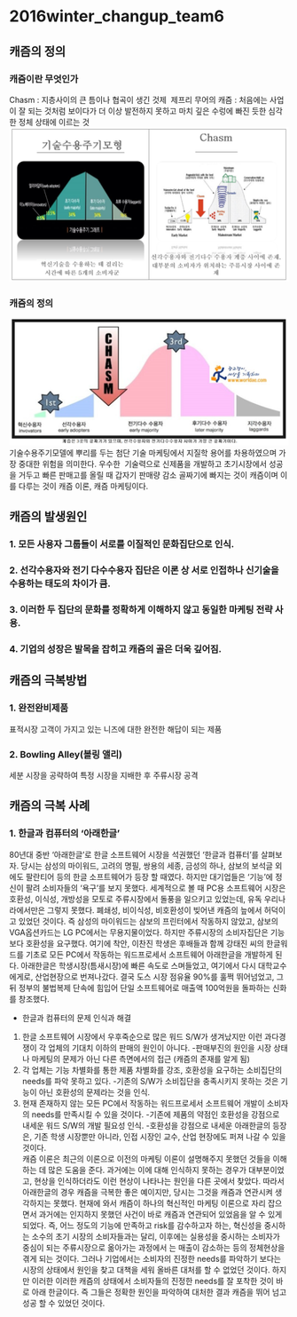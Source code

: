 # 2016winter_changup_team6
 
## 캐즘의 정의
### 캐즘이란 무엇인가
Chasm : 지층사이의 큰 틈이나 협곡이 생긴 것제 
제프리 무어의 캐즘 : 처음에는 사업이 잘 되는 것처럼 보이다가 더 이상 발전하지 못하고 마치 깊은 수렁에 빠진 듯한 심각한 정체 상태에 이르는 것
![](https://github.com/sdkjd/2016winter_changup/blob/master/images/사용자모형.png)
### 캐즘의 정의
![](https://github.com/sdkjd/2016winter_changup/blob/master/images/캐즘그래프.png)
기술수용주기모델에 뿌리를 두는 첨단 기술 마케팅에서 지질학 용어를 차용하였으며 가장 중대한 위험을 의미한다. 우수한  기술력으로 신제품을 개발하고 초기시장에서 성공을 거두고 빠른 판매고를 올릴 때 갑자기 판매량 감소 골짜기에 빠지는 것이 캐즘이며 이를 다루는 것이 캐즘 이론, 캐즘 마케팅이다. 
## 캐즘의 발생원인
### 1. 모든 사용자 그룹들이 서로를 이질적인 문화집단으로 인식.
### 2. 선각수용자와 전기 다수수용자 집단은 이론 상 서로 인접하나 신기술을 수용하는 태도의 차이가 큼.
### 3. 이러한 두 집단의 문화를 정확하게 이해하지 않고 동일한 마케팅 전략 사용.
### 4. 기업의 성장은 발목을 잡히고 캐즘의 골은 더욱 깊어짐.

## 캐즘의 극복방법
### 1. 완전완비제품
표적시장 고객이 가지고 있는 니즈에 대한 완전한 해답이 되는 제품
### 2. Bowling Alley(볼링 앨리)
세분 시장을 공략하여 특정 시장을 지배한 후 주류시장 공격
## 캐즘의 극복 사례      
### 1. 한글과 컴퓨터의 ‘아래한글’     
 80년대 중반 ‘아래한글’로 한글 소프트웨어 시장을 석권했던 ‘한글과 컴퓨터’를 살펴보자. 당시는 삼성의 마이워드, 고려의 명필, 쌍용의 세종, 금성의 하나, 삼보의 보석글 외에도 팔란티어 등의 한글 소프트웨어가 등장 할 때였다. 하지만 대기업들은 ‘기능’에 정신이 팔려 소비자들의 ‘욕구’를 보지 못했다. 세계적으로 볼 때 PC용 소프트웨어 시장은 호환성, 이식성, 개방성을 모토로 주류시장에서 돌풍을 일으키고 있었는데, 유독 우리나라에서만은 그렇지 못했다. 폐쇄성, 비이식성, 비호환성이 빚어낸 캐즘의 늪에서 허덕이고 있었던 것이다. 즉 삼성의 마이워드는 삼보의 프린터에서 작동하지 않았고, 삼보의 VGA옵션카드는 LG PC에서는 무용지물이었다.
 하지만 주류시장의 소비자집단은 기능보다 호환성을 요구했다. 여기에 착안, 이찬진 학생은 후배들과 함께 강태진 씨의 한글워드를 기초로 모든 PC에서 작동하는 워드프로세서 소프트웨어 아래한글을 개발하게 된다. 아래한글은 학생시장(틈새시장)에 빠른 속도로 스며들었고, 여기에서 다시 대학교수에게로, 산업현장으로 번져나갔다. 결국 도스 시장 점유율 90%를 훌쩍 뛰어넘었고, 그 뒤 정부의 불법복제 단속에 힘입어 단일 소프트웨어로 매출액 100억원을 돌파하는 신화를 창조했다.     
- 한글과 컴퓨터의 문제 인식과 해결     
1. 한글 소프트웨어 시장에서 우후죽순으로 많은 워드 S/W가 생겨났지만 이런 과다경쟁이 각 업체의 기대치 이하의 판매의 원인이 아니다. 
-판매부진의 원인을 시장 상태나 마케팅의 문제가 아닌 다른 측면에서의 접근 (캐즘의 존재를 알게 됨) 
2. 각 업체는 기능 차별화를 통한 제품 차별화를 강조, 호환성을 요구하는 소비집단의 needs를 파악 못하고 있다. 
-기존의 S/W가 소비집단을 충족시키지 못하는 것은 기능이 아닌 호환성의 문제라는 것을 인식. 
3. 현재 존재하지 않는 모든 PC에서 작동하는 워드프로세서 소프트웨어 개발이 소비자의 needs를 만족시킬 수 있을 것이다.
-기존에 제품의 약점인 호환성을 강점으로 내세운 워드 S/W의 개발 필요성 인식. 
-호환성을 강점으로 내세운 아래한글의 등장은, 기존 학생 시장뿐만 아니라, 인접 시장인 교수, 산업 현장에도 퍼져 나갈 수 있을 것이다.      
 캐즘 이론은 최근의 이론으로 이전의 마케팅 이론이 설명해주지 못했던 것들을 이해하는 데 많은 도움을 준다. 과거에는 이에 대해 인식하지 못하는 경우가 대부분이었고, 현상을 인식하더라도 이런 현상이 나타나는 원인을 다른 곳에서 찾았다. 따라서 아래한글의 경우 캐즘을 극복한 좋은 예이지만, 당시는 그것을 캐즘과 연관시켜 생각하지는 못했다. 현재에 와서 캐즘이 하나의 혁신적인 마케팅 이론으로 자리 잡으면서 과거에는 인지하지 못했던 사건이 바로 캐즘과 연관되어 있었음을 알 수 있게 되었다. 즉, 어느 정도의 기능에 만족하고 risk를 감수하고자 하는, 혁신성을 중시하는 소수의 초기 시장의 소비자들과는 달리, 이후에는 실용성을 중시하는 소비자가 중심이 되는 주류시장으로 옮아가는 과정에서 는 매출이 감소하는 등의 정체현상을 겪게 되는 것이다. 그러나 기업에서는 소비자의 진정한 needs를 파악하기 보다는 시장의 상태에서 원인을 찾고 대책을 세워 올바른 대처를 할 수 없었던 것이다. 하지만 이러한 이러한 캐즘의 상태에서 소비자들의 진정한 needs를 잘 포착한 것이 바로 아래 한글이다. 즉 그들은 정확한 원인을 파악하여 대처한 결과 캐즘을 뛰어 넘고 성공 할 수 있었던 것이다.            

